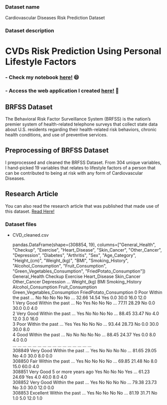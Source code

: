 ### Dataset name ###

Cardiovascular Diseases Risk Prediction Dataset

### Dataset description ###

# CVDs Risk Prediction Using Personal Lifestyle Factors

### - Check my notebook [here!](https://www.kaggle.com/alphiree/cvds-risk-prediction-notebook-full) 😄
### - Access the web application I created [here!](https://cvd-risk-prediction.streamlit.app/) 🔗

## BRFSS Dataset
The Behavioral Risk Factor Surveillance System (BRFSS) is the nation’s premier system of health-related telephone surveys that collect state data about U.S. residents regarding their health-related risk behaviors, chronic health conditions, and use of preventive services. 

## Preprocessing of BRFSS Dataset
I preprocessed and cleaned the BRFSS Dataset. From 304 unique variables, I hand-picked 19 variables that relates to lifestyle factors of a person that can be contributed to being at risk with any form of Cardiovascular Diseases.


## Research Article
You can also read the research article that was published that made use of this dataset.
[Read Here!](https://eajournals.org/ejcsit/vol11-issue-3-2023/integrated-machine-learning-model-for-comprehensive-heart-disease-risk-assessment-based-on-multi-dimensional-health-factors/)

### Dataset files ###

- CVD_cleaned.csv

    pandas.DataFrame(shape=(308854, 19), columns=["General_Health", "Checkup", "Exercise", "Heart_Disease", "Skin_Cancer", "Other_Cancer", "Depression", "Diabetes", "Arthritis", "Sex", "Age_Category", "Height_(cm)", "Weight_(kg)", "BMI", "Smoking_History", "Alcohol_Consumption", "Fruit_Consumption", "Green_Vegetables_Consumption", "FriedPotato_Consumption"])
               General_Health              Checkup Exercise Heart_Disease Skin_Cancer Other_Cancer Depression  ... Weight_(kg)    BMI Smoking_History Alcohol_Consumption  Fruit_Consumption  Green_Vegetables_Consumption  FriedPotato_Consumption
        0                Poor  Within the past ...       No            No          No           No         No  ...       32.66  14.54             Yes                 0.0               30.0                 16.0                          12.0    
        1           Very Good  Within the past ...       No           Yes          No           No         No  ...       77.11  28.29              No                 0.0               30.0                  0.0                           4.0    
        2           Very Good  Within the past ...      Yes            No          No           No         No  ...       88.45  33.47              No                 4.0               12.0                  3.0                          16.0    
        3                Poor  Within the past ...      Yes           Yes          No           No         No  ...       93.44  28.73              No                 0.0               30.0                 30.0                           8.0    
        4                Good  Within the past ...       No            No          No           No         No  ...       88.45  24.37             Yes                 0.0                8.0                  4.0                           0.0    
        ...               ...                  ...      ...           ...         ...          ...        ...  ...         ...    ...             ...                 ...                ...                  ...                           ...    
        308849      Very Good  Within the past ...      Yes            No          No           No         No  ...       81.65  29.05              No                 4.0               30.0                  8.0                           0.0    
        308850           Fair  Within the past ...      Yes            No          No           No         No  ...       69.85  21.48              No                 8.0               15.0                 60.0                           4.0    
        308851      Very Good  5 or more years ago      Yes            No          No           No        Yes  ...       61.23  24.69             Yes                 4.0               40.0                  8.0                           4.0    
        308852      Very Good  Within the past ...      Yes            No          No           No         No  ...       79.38  23.73              No                 3.0               30.0                 12.0                           0.0    
        308853      Excellent  Within the past ...      Yes            No          No           No         No  ...       81.19  31.71              No                 1.0                5.0                 12.0                           1.0

